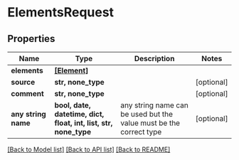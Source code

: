 # ElementsRequest


## Properties
Name | Type | Description | Notes
------------ | ------------- | ------------- | -------------
**elements** | [**[Element]**](Element.md) |  | 
**source** | **str, none_type** |  | [optional] 
**comment** | **str, none_type** |  | [optional] 
**any string name** | **bool, date, datetime, dict, float, int, list, str, none_type** | any string name can be used but the value must be the correct type | [optional]

[[Back to Model list]](../README.md#documentation-for-models) [[Back to API list]](../README.md#documentation-for-api-endpoints) [[Back to README]](../README.md)


